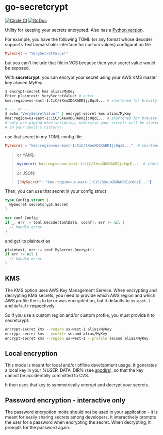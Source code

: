 # go-secretcrypt

[![Circle CI](https://circleci.com/gh/Zemanta/go-secretcrypt.svg?style=svg)](https://circleci.com/gh/Zemanta/go-secretcrypt)
[![GoDoc](https://godoc.org/github.com/Zemanta/go-secretcrypt?status.svg)](https://godoc.org/github.com/Zemanta/go-secretcrypt)

Utility for keeping your secrets encrypted. Also has a [Python version](https://github.com/Zemanta/py-secretcrypt).

For example, you have the following TOML (or any format whose decoder supports TextUnmarshaler interface for custom values) configuration file

```toml
MySecret = "VerySecretValue!"
```

but you can't include that file in VCS because then your secret value would be exposed.

With **secretcrypt**, you can encrypt your secret using your AWS KMS master key aliased *MyKey*:

```bash
$ encrypt-secret kms alias/MyKey
Enter plaintext: VerySecretValue! # enter
kms:region=us-east-1:CiC/SXeuXDGRADRIjc0qcE... # shortened for brevity

# --- or --
$ echo "VerySecretValue!" | encrypt-secret kms alias/MyKey
kms:region=us-east-1:CiC/SXeuXDGRADRIjc0qcE... # shortened for brevity
# only use piping when scripting, otherwise your secrets will be stored
# in your shell's history!

```

use that secret in my TOML config file:
```toml
MySecret = "kms:region=us-east-1:CiC/SXeuXDGRADRIjc0qcE..."  # shortened for brevity
```

>  or YAML:
>  ```yaml
>  mysecret: kms:region=us-east-1:CiC/SXeuXDGRADRIjc0qcE...  # shortened for brevity
>  ```
>
>  or JSON:
>  ```json
>  {"MySecret": "kms:region=us-east-1:CiC/SXeuXDGRADRIjc0qcE..."}
>  ```


Then, you can use that secret in your config struct
```go
type Config struct {
  MySecret secretcrypt.Secret
}

var conf Config
if _, err := toml.Decode(tomlData, &conf); err != nil {
  // handle error
}
```

and get its plaintext as
```go
plaintext, err := conf.MySecret.Decrypt()
if err != nil {
  // handle error
}

```

## KMS
The KMS option uses AWS Key Management Service. When encrypting and decrypting
KMS secrets, you need to provide which AWS region and which AWS profile the is to be or was encrypted
on, but it defaults to `us-east-1` and `default` respectively.

So if you use a custom region and/or custom profile, you must provide it to secretcrypt:

```bash
encrypt-secret kms --region us-west-1 alias/MyKey
encrypt-secret kms --profile second alias/MyKey
encrypt-secret kms --region us-west-1 --profile second alias/MyKey
```

## Local encryption
This mode is meant for local and/or offline development usage.
It generates a local key in your %USER_DATA_DIR%
(see [appdirs](https://pypi.python.org/pypi/appdirs)), so that the key cannot
be accidentally committed to CVS.

It then uses that key to symmetrically encrypt and decrypt your secrets.

## Password encryption - interactive only

The password encryption mode should not be used in your application - it is
meant for easily sharing secrets among developers. It interactively prompts
the user for a password when encrypting the secret. When decrypting, it
prompts for the password again.
